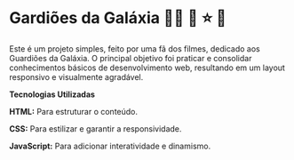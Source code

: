 # Gardiões da Galáxia :astronaut: :rocket: :star: :milky_way:
Este é um projeto simples, feito por uma fã dos filmes, dedicado aos Guardiões da Galáxia. 
O principal objetivo foi praticar e consolidar conhecimentos básicos de desenvolvimento web, 
resultando em um layout responsivo e visualmente agradável.

**Tecnologias Utilizadas**

**HTML:** Para estruturar o conteúdo.

**CSS:** Para estilizar e garantir a responsividade.

**JavaScript:** Para adicionar interatividade e dinamismo.

